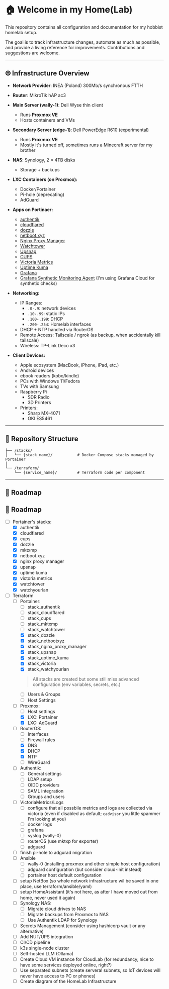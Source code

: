 # 🏠 Welcome in my Home(Lab)

This repository contains all configuration and documentation for my hobbist homelab setup.

The goal is to track infrastructure changes, automate as much as possible, and provide a living reference for
improvements. Contributions and suggestions are welcome.

---

## 🌐 Infrastructure Overview

- **Network Provider**: INEA (Poland) 300Mb/s synchronous FTTH

- **Router**: MikroTik hAP ac3

- **Main Server (wally-1)**: Dell Wyse thin client
    - Runs **Proxmox VE**
    - Hosts containers and VMs

- **Secondary Server (edge-1)**: Dell PowerEdge R610 (experimental)
    - Runs **Proxmox VE**
    - Mostly it's turned off, sometimes runs a Minecraft server for my brother

- **NAS**: Synology, 2 × 4TB disks
    - Storage + backups

- **LXC Containers (on Proxmox):**
    - Docker/Portainer
    - Pi-hole (deprecating)
    - AdGuard

- **Apps on Portinaer:**
    - [authentik](https://github.com/goauthentik/authentik)
    - [cloudflared](https://github.com/cloudflare/cloudflared)
    - [dozzle](https://github.com/amir20/dozzle)
    - [netboot.xyz](https://github.com/netbootxyz/netboot.xyz)
    - [Nginx Proxy Manager](https://github.com/NginxProxyManager/nginx-proxy-manager)
    - [Watchtower](https://github.com/containrrr/watchtower)
    - [Upsnap](https://github.com/seriousm4x/UpSnap)
    - [CUPS](https://github.com/OpenPrinting/cups)
    - [Victoria Metrics](https://github.com/VictoriaMetrics/VictoriaMetrics)
    - [Uptime Kuma](https://github.com/louislam/uptime-kuma)
    - [Grafana](https://github.com/grafana/grafana)
    - [Grafana Synthetic Monitoring Agent](https://github.com/grafana/synthetic-monitoring-agent) (I'm using Grafana
      Cloud for synthetic checks)

- **Networking:**
    - IP Ranges:
        - `.0-.9`: network devices
        - `.10-.99`: static IPs
        - `.100-.199`: DHCP
        - `.200-.254`: Homelab interfaces
    - DHCP + NTP handled via RouterOS
    - Remote Access: Tailscale / ngrok (as backup, when accidentally kill tailscale)
    - Wireless: TP-Link Deco x3

- **Client Devices:**
    - Apple ecosystem (MacBook, iPhone, iPad, etc.)
    - Android devices
    - ebook readers (kobo/kindle)
    - PCs with Windows 11/Fedora
    - TVs with Samsung
    - Raspberry Pi
        - SDR Radio
        - 3D Printers
    - Printers:
        - Sharp MX-4071
        - OKI ES5461

---

## 📁 Repository Structure

```
├── /stacks/
│   └── {stack_name}/           # Docker Compose stacks managed by Portainer
│
└── /terraform/
    └── {service_name}/         # Terraform code per component
```

---

## 🧭 Roadmap

## 🧭 Roadmap

- [ ] Portainer's stacks:
    - [x] authentik
    - [x] cloudflared
    - [x] cups
    - [x] dozzle
    - [x] mktxmp
    - [x] netboot.xyz
    - [x] nginx proxy manager
    - [x] upsnap
    - [x] uptime kuma
    - [x] victoria metrics
    - [x] watchtower
    - [x] watchyourlan
- [ ] Terraform
    - [ ] Portainer:
        - [ ] stack_authentik
        - [ ] stack_cloudflared
        - [ ] stack_cups
        - [ ] stack_mktxmp
        - [ ] stack_watchtower
        - [x] stack_dozzle
        - [x] stack_netbootxyz
        - [x] stack_nginx_proxy_manager
        - [x] stack_upsnap
        - [x] stack_uptime_kuma
        - [x] stack_victoria
        - [x] stack_watchyourlan
      > All stacks are created but some still miss advanced configuration (env variables, secrets, etc.)
        - [ ] Users & Groups
        - [ ] Host Settings
    - [ ] Proxmox:
        - [ ] Host settings
        - [x] LXC: Portainer
        - [x] LXC: AdGuard
    - [ ] RouterOS:
        - [ ] Interfaces
        - [ ] Firewall rules
        - [x] DNS
        - [x] DHCP
        - [x] NTP
        - [ ] WireGuard
    - [ ] Authentik:
        - [ ] General settings
        - [ ] LDAP setup
        - [ ] OIDC providers
        - [ ] SAML integration
        - [ ] Groups and users
    - [ ] VictoriaMetrics/Logs
        - [ ] configure that all possbile metrics and logs are collected via victoria (even if disabled as default;
          `cadvisor` you little spammer I'm looking at you)
        - [ ] docker logs
        - [ ] grafana
        - [ ] syslog (wally-0)
        - [ ] routerOS (use mktxp for exporter)
        - [ ] adguard
    - [ ] finish pi-hole to adgurad migration
    - [ ] Ansible
        -  [ ] wally-0 (installing proxmox and other simple host configuration)
        -  [ ] adguard configuration (but consider cloud-init instead)
        -  [ ] portainer host default configuration
    - [ ] setup NetBox (so whole network infrastructure wil be saved in one place, use terraform/ansible/yaml)
    - [ ] setup HomeAssistant (it's not here, as after I have moved out from home, never used it again)
    - [ ] Synology NAS:
        - [ ] Migrate cloud drives to NAS
        - [ ] Migrate backups from Proxmox to NAS
        - [ ] Use Authentik LDAP for Synology
    - [ ] Secrets Management (consider using hashicorp vault or any alternative)
    - [ ] Add NUT/UPS integration
    - [ ] CI/CD pipeline
    - [ ] k3s single-node cluster
    - [ ] Self-hosted LLM (Ollama)
    - [ ] Create Cloud VM instance for CloudLab (for redundancy, nice to have some services deployed online, right?)
    - [ ] Use separated subnets (create serveral subnets, so IoT devices will never have access to PC or phones)
    - [ ] Create diagram of the HomeLab Infrastructure
